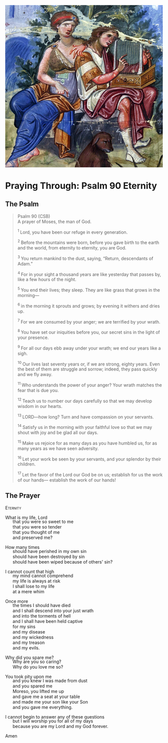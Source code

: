 <img class="intro-right" src="art-paris-psalter.jpg">

<style>
  li {list-style-type: none;}
  p + ul {
    margin-top: -18px;
}
</style>

# Praying Through: Psalm 90 Eternity

## The Psalm

>Psalm 90 (CSB)    
> A prayer of Moses, the man of God. 
>
><sup> 1  </sup>Lord, you have been our refuge in every generation. 
>
><sup> 2  </sup>Before the mountains were born, before you gave birth to the earth and the world, from eternity to eternity, you are God. 
>
><sup> 3  </sup>You return mankind to the dust, saying, “Return, descendants of Adam.” 
>
><sup> 4  </sup>For in your sight a thousand years are like yesterday that passes by, like a few hours of the night. 
>
><sup> 5  </sup>You end their lives; they sleep. They are like grass that grows in the morning— 
>
><sup> 6  </sup>in the morning it sprouts and grows; by evening it withers and dries up. 
>
><sup> 7  </sup>For we are consumed by your anger; we are terrified by your wrath. 
>
><sup> 8  </sup>You have set our iniquities before you, our secret sins in the light of your presence. 
>
><sup> 9  </sup>For all our days ebb away under your wrath; we end our years like a sigh. 
>
><sup> 10  </sup>Our lives last seventy years or, if we are strong, eighty years. Even the best of them are struggle and sorrow; indeed, they pass quickly and we fly away. 
>
><sup> 11  </sup>Who understands the power of your anger? Your wrath matches the fear that is due you. 
>
><sup> 12  </sup>Teach us to number our days carefully so that we may develop wisdom in our hearts. 
>
><sup> 13  </sup>LORD—how long? Turn and have compassion on your servants. 
>
><sup> 14  </sup>Satisfy us in the morning with your faithful love so that we may shout with joy and be glad all our days. 
>
><sup> 15  </sup>Make us rejoice for as many days as you have humbled us, for as many years as we have seen adversity. 
>
><sup> 16  </sup>Let your work be seen by your servants, and your splendor by their children. 
>
><sup> 17  </sup>Let the favor of the Lord our God be on us; establish for us the work of our hands— establish the work of our hands!

## The Prayer

<div style="font-variant: small-caps;">
Eternity
</div>

What is my life, Lord
* that you were so sweet to me
* that you were so tender
* that you thought of me
* and preserved me?

How many times
* should have perished in my own sin
* should have been destroyed by sin
* should have been wiped because of others' sin?

I cannot count that high
* my mind cannot comprehend
* my life is always at risk
* I shall lose to my life
* at a mere whim

Once more
* the times I should have died
* and I shall descend into your just wrath
* and into the torments of hell
* and I shall have been held captive
* for my sins 
* and my disease
* and my wickedness
* and my treason
* and my evils.

Why did you spare me?
* Why are you so caring?
* Why do you love me so?

You took pity upon me
* and you knew I was made from dust
* and you spared me
* Moreso, you lifted me up
* and gave me a seat at your table
* and made me your son like your Son
* and you gave me everything.

I cannot begin to answer any of these questions
* but I will worship you for all of my days
* because you are my Lord and my God forever.

Amen
